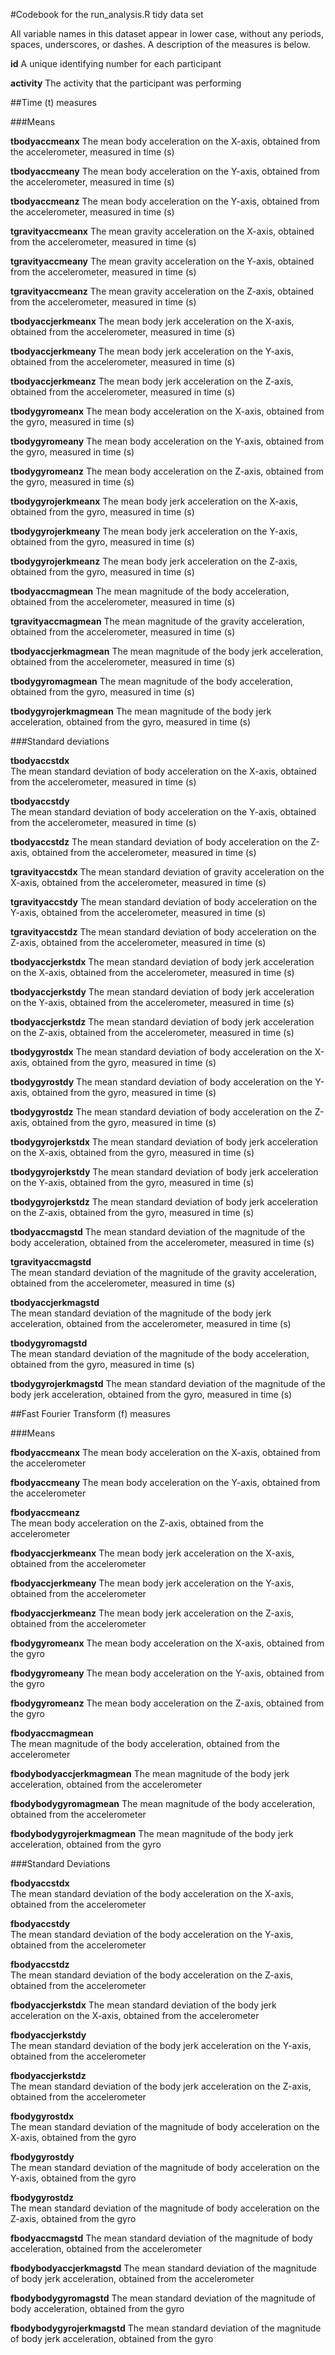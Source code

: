 #Codebook for the run_analysis.R tidy data set


All variable names in this dataset appear in lower case, without any periods, spaces, underscores, or dashes. A description of the measures is below.


**id**
A unique identifying number for each participant

**activity**
The activity that the participant was performing


##Time (t) measures

###Means

**tbodyaccmeanx**
The mean body acceleration on the X-axis, obtained from the accelerometer, measured in time (s)

**tbodyaccmeany**
The mean body acceleration on the Y-axis, obtained from the accelerometer, measured in time (s)

**tbodyaccmeanz**
The mean body acceleration on the Y-axis, obtained from the accelerometer, measured in time (s)

**tgravityaccmeanx**
The mean gravity acceleration on the X-axis, obtained from the accelerometer, measured in time (s)

**tgravityaccmeany**
The mean gravity acceleration on the Y-axis, obtained from the accelerometer, measured in time (s)

**tgravityaccmeanz**
The mean gravity acceleration on the Z-axis, obtained from the accelerometer, measured in time (s)

**tbodyaccjerkmeanx**
The mean body jerk acceleration on the X-axis, obtained from the accelerometer, measured in time (s)

**tbodyaccjerkmeany**
The mean body jerk acceleration on the Y-axis, obtained from the accelerometer, measured in time (s)

**tbodyaccjerkmeanz**
The mean body jerk acceleration on the Z-axis, obtained from the accelerometer, measured in time (s)

**tbodygyromeanx**
The mean body acceleration on the X-axis, obtained from the gyro, measured in time (s)

**tbodygyromeany**
The mean body acceleration on the Y-axis, obtained from the gyro, measured in time (s)

**tbodygyromeanz**
The mean body acceleration on the Z-axis, obtained from the gyro, measured in time (s)

**tbodygyrojerkmeanx**
The mean body jerk acceleration on the X-axis, obtained from the gyro, measured in time (s)

**tbodygyrojerkmeany**
The mean body jerk acceleration on the Y-axis, obtained from the gyro, measured in time (s)

**tbodygyrojerkmeanz**
The mean body jerk acceleration on the Z-axis, obtained from the gyro, measured in time (s)

**tbodyaccmagmean** 
The mean magnitude of the body acceleration, obtained from the accelerometer, measured in time (s)

**tgravityaccmagmean**
The mean magnitude of the gravity acceleration, obtained from the accelerometer, measured in time (s)

**tbodyaccjerkmagmean**
The mean magnitude of the body jerk acceleration, obtained from the accelerometer, measured in time (s)

**tbodygyromagmean**
The mean magnitude of the body acceleration, obtained from the gyro, measured in time (s)

**tbodygyrojerkmagmean**
The mean magnitude of the body jerk acceleration, obtained from the gyro, measured in time (s)


###Standard deviations

**tbodyaccstdx**    
The mean standard deviation of body acceleration on the X-axis, obtained from the accelerometer, measured in time (s)

**tbodyaccstdy**    
The mean standard deviation of body acceleration on the Y-axis, obtained from the accelerometer, measured in time (s)

**tbodyaccstdz** 
The mean standard deviation of body acceleration on the Z-axis, obtained from the accelerometer, measured in time (s)

**tgravityaccstdx**
The mean standard deviation of gravity acceleration on the X-axis, obtained from the accelerometer, measured in time (s)

**tgravityaccstdy**
The mean standard deviation of body acceleration on the Y-axis, obtained from the accelerometer, measured in time (s)

**tgravityaccstdz**
The mean standard deviation of body acceleration on the Z-axis, obtained from the accelerometer, measured in time (s)

**tbodyaccjerkstdx**
The mean standard deviation of body jerk acceleration on the X-axis, obtained from the accelerometer, measured in time (s)

**tbodyaccjerkstdy**
The mean standard deviation of body jerk acceleration on the Y-axis, obtained from the accelerometer, measured in time (s)

**tbodyaccjerkstdz**
The mean standard deviation of body jerk acceleration on the Z-axis, obtained from the accelerometer, measured in time (s)

**tbodygyrostdx**
The mean standard deviation of body acceleration on the X-axis, obtained from the gyro, measured in time (s)

**tbodygyrostdy**
The mean standard deviation of body acceleration on the Y-axis, obtained from the gyro, measured in time (s)

**tbodygyrostdz**
The mean standard deviation of body acceleration on the Z-axis, obtained from the gyro, measured in time (s)

**tbodygyrojerkstdx**
The mean standard deviation of body jerk acceleration on the X-axis, obtained from the gyro, measured in time (s)

**tbodygyrojerkstdy**
The mean standard deviation of body jerk acceleration on the Y-axis, obtained from the gyro, measured in time (s)

**tbodygyrojerkstdz**
The mean standard deviation of body jerk acceleration on the Z-axis, obtained from the gyro, measured in time (s)

**tbodyaccmagstd**
The mean standard deviation of the magnitude of the body acceleration, obtained from the accelerometer, measured in time (s)

**tgravityaccmagstd**     
The mean standard deviation of the magnitude of the gravity acceleration, obtained from the accelerometer, measured in time (s)

**tbodyaccjerkmagstd**      
The mean standard deviation of the magnitude of the body jerk acceleration, obtained from the accelerometer, measured in time (s)

**tbodygyromagstd**    
The mean standard deviation of the magnitude of the body acceleration, obtained from the gyro, measured in time (s)

**tbodygyrojerkmagstd**
The mean standard deviation of the magnitude of the body jerk acceleration, obtained from the gyro, measured in time (s)



##Fast Fourier Transform (f) measures


###Means

**fbodyaccmeanx** 
The mean body acceleration on the X-axis, obtained from the accelerometer

**fbodyaccmeany** 
The mean body acceleration on the Y-axis, obtained from the accelerometer

**fbodyaccmeanz**   
The mean body acceleration on the Z-axis, obtained from the accelerometer

**fbodyaccjerkmeanx**
The mean body jerk acceleration on the X-axis, obtained from the accelerometer

**fbodyaccjerkmeany**
The mean body jerk acceleration on the Y-axis, obtained from the accelerometer

**fbodyaccjerkmeanz**
The mean body jerk acceleration on the Z-axis, obtained from the accelerometer

**fbodygyromeanx**
The mean body acceleration on the X-axis, obtained from the gyro

**fbodygyromeany**
The mean body acceleration on the Y-axis, obtained from the gyro

**fbodygyromeanz**
The mean body acceleration on the Z-axis, obtained from the gyro

**fbodyaccmagmean**  
The mean magnitude of the body acceleration, obtained from the accelerometer

**fbodybodyaccjerkmagmean**
The mean magnitude of the body jerk acceleration, obtained from the accelerometer

**fbodybodygyromagmean**
The mean magnitude of the body acceleration, obtained from the accelerometer

**fbodybodygyrojerkmagmean**
The mean magnitude of the body jerk acceleration, obtained from the gyro


###Standard Deviations

**fbodyaccstdx**            
The mean standard deviation of the body acceleration on the X-axis, obtained from the accelerometer

**fbodyaccstdy**             
The mean standard deviation of the body acceleration on the Y-axis, obtained from the accelerometer

**fbodyaccstdz**       
The mean standard deviation of the body acceleration on the Z-axis, obtained from the accelerometer

**fbodyaccjerkstdx**
The mean standard deviation of the body jerk acceleration on the X-axis, obtained from the accelerometer

**fbodyaccjerkstdy**      
The mean standard deviation of the body jerk acceleration on the Y-axis, obtained from the accelerometer

**fbodyaccjerkstdz**        
The mean standard deviation of the body jerk acceleration on the Z-axis, obtained from the accelerometer

**fbodygyrostdx**           
The mean standard deviation of the magnitude of body acceleration on the X-axis, obtained from the gyro

**fbodygyrostdy**            
The mean standard deviation of the magnitude of body acceleration on the Y-axis, obtained from the gyro

**fbodygyrostdz**  
The mean standard deviation of the magnitude of body acceleration on the Z-axis, obtained from the gyro

**fbodyaccmagstd**
The mean standard deviation of the magnitude of body acceleration, obtained from the accelerometer

**fbodybodyaccjerkmagstd**
The mean standard deviation of the magnitude of body jerk acceleration, obtained from the accelerometer

**fbodybodygyromagstd**
The mean standard deviation of the magnitude of body acceleration, obtained from the gyro

**fbodybodygyrojerkmagstd**
The mean standard deviation of the magnitude of body jerk acceleration, obtained from the gyro